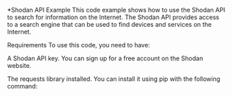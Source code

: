 *Shodan API Example
This code example shows how to use the Shodan API to search for information on the Internet. The Shodan API provides access to a search engine that can be used to find devices and services on the Internet.

Requirements
To use this code, you need to have:

A Shodan API key. You can sign up for a free account on the Shodan website.

The requests library installed. You can install it using pip with the following command:
